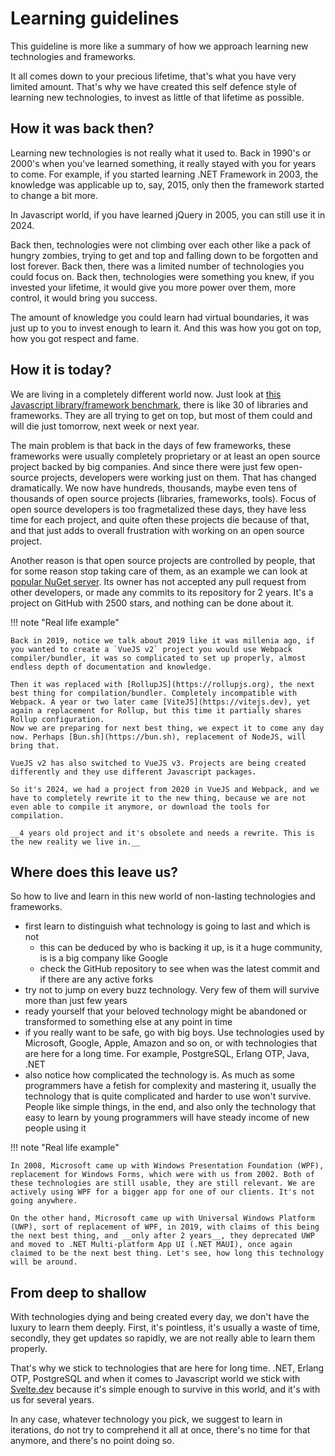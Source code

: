 # Learning guidelines

This guideline is more like a summary of how we approach learning new technologies and frameworks.

It all comes down to your precious lifetime, that's what you have very limited amount. That's why we have created this self defence style of learning new technologies, to invest as little of that lifetime as possible.

## How it was back then?

Learning new technologies is not really what it used to. Back in 1990's or 2000's when you've learned something, it really stayed with you for years to come. For example, if you started learning .NET Framework in 2003, the knowledge was applicable up to, say, 2015, only then the framework started to change a bit more.

In Javascript world, if you have learned jQuery in 2005, you can still use it in 2024.

Back then, technologies were not climbing over each other like a pack of hungry zombies, trying to get and top and falling down to be forgotten and lost forever. Back then, there was a limited number of technologies you could focus on. Back then, technologies were something you knew, if you invested your lifetime, it would give you more power over them, more control, it would bring you success.

The amount of knowledge you could learn had virtual boundaries, it was just up to you to invest enough to learn it. And this was how you got on top, how you got respect and fame.


## How it is today?

We are living in a completely different world now. Just look at [this Javascript library/framework benchmark](https://krausest.github.io/js-framework-benchmark/index.html), there is like 30 of libraries and frameworks. They are all trying to get on top, but most of them could and will die just tomorrow, next week or next year. 

The main problem is that back in the days of few frameworks, these frameworks were usually completely proprietary or at least an open source project backed by big companies. And since there were just few open-source projects, developers were working just on them. That has changed dramatically. We now have hundreds, thousands, maybe even tens of thousands of open source projects (libraries, frameworks, tools). Focus of open source developers is too fragmetalized these days, they have less time for each project, and quite often these projects die because of that, and that just adds to overall frustration with working on an open source project.

Another reason is that open source projects are controlled by people, that for some reason stop taking care of them, as an example we can look at [popular NuGet server](https://github.com/loic-sharma/BaGet). Its owner has not accepted any pull request from other developers, or made any commits to its repository for 2 years. It's a project on GitHub with 2500 stars, and nothing can be done about it.

!!! note "Real life example"

    Back in 2019, notice we talk about 2019 like it was millenia ago, if you wanted to create a `VueJS v2` project you would use Webpack compiler/bundler, it was so complicated to set up properly, almost endless depth of documentation and knowledge.

    Then it was replaced with [RollupJS](https://rollupjs.org), the next best thing for compilation/bundler. Completely incompatible with Webpack. A year or two later came [ViteJS](https://vitejs.dev), yet again a replacement for Rollup, but this time it partially shares Rollup configuration.
    Now we are preparing for next best thing, we expect it to come any day now. Perhaps [Bun.sh](https://bun.sh), replacement of NodeJS, will bring that.

    VueJS v2 has also switched to VueJS v3. Projects are being created differently and they use different Javascript packages.

    So it's 2024, we had a project from 2020 in VueJS and Webpack, and we have to completely rewrite it to the new thing, because we are not even able to compile it anymore, or download the tools for compilation.

    __4 years old project and it's obsolete and needs a rewrite. This is the new reality we live in.__ 

## Where does this leave us?

So how to live and learn in this new world of non-lasting technologies and frameworks.

- first learn to distinguish what technology is going to last and which is not
  - this can be deduced by who is backing it up, is it a huge community, is is a big company like Google
  - check the GitHub repository to see when was the latest commit and if there are any active forks
- try not to jump on every buzz technology. Very few of them will survive more than just few years
- ready yourself that your beloved technology might be abandoned or transformed to something else at any point in time
- if you really want to be safe, go with big boys. Use technologies used by Microsoft, Google, Apple, Amazon and so on, or with technologies that are here for a long time. For example, PostgreSQL, Erlang OTP, Java, .NET
- also notice how complicated the technology is. As much as some programmers have a fetish for complexity and mastering it, usually the technology that is quite complicated and harder to use won't survive. People like simple things, in the end, and also only the technology that easy to learn by young programmers will have steady income of new people using it

!!! note "Real life example"

    In 2008, Microsoft came up with Windows Presentation Foundation (WPF), replacement for Windows Forms, which were with us from 2002. Both of these technologies are still usable, they are still relevant. We are actively using WPF for a bigger app for one of our clients. It's not going anywhere. 

    On the other hand, Microsoft came up with Universal Windows Platform (UWP), sort of replacement of WPF, in 2019, with claims of this being the next best thing, and __only after 2 years__, they deprecated UWP and moved to .NET Multi-platform App UI (.NET MAUI), once again claimed to be the next best thing. Let's see, how long this technology will be around.


## From deep to shallow

With technologies dying and being created every day, we don't have the luxury to learn them deeply. First, it's pointless, it's usually a waste of time, secondly, they get updates so rapidly, we are not really able to learn them properly.

That's why we stick to technologies that are here for long time. .NET, Erlang OTP, PostgreSQL and when it comes to Javascript world we stick with [Svelte.dev](https://svelte.dev) because it's simple enough to survive in this world, and it's with us for several years.

In any case, whatever technology you pick, we suggest to learn in iterations, do not try to comprehend it all at once, there's no time for that anymore, and there's no point doing so.
